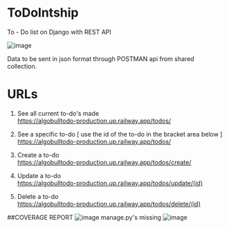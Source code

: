 # ToDoIntship
To - Do list on Django with REST API

![image](https://github.com/NamikazeAsh/AlgoBullToDo/assets/84863353/5d23cde7-8028-4324-bdb0-687cdcc4bcc9)


Data to be sent in json format through POSTMAN api from shared collection.


# URLs

1) See all current to-do's made <br>
https://algobulltodo-production.up.railway.app/todos/

2) See a specific to-do [ use the id of the to-do in the bracket area below ]<br>
https://algobulltodo-production.up.railway.app/todos/

3) Create a to-do<br>
https://algobulltodo-production.up.railway.app/todos/create/ <br>

4) Update a to-do<br>
https://algobulltodo-production.up.railway.app/todos/update/(id)

5) Delete a to-do<br>
https://algobulltodo-production.up.railway.app/todos/delete/(id) <br>

##COVERAGE REPORT 
![image](https://github.com/NamikazeAsh/AlgoBullToDo/assets/84863353/349d94c4-c324-4f35-96bc-c5d038d346e6)
manage.py's missing
![image](https://github.com/NamikazeAsh/AlgoBullToDo/assets/84863353/7301cfd1-fd69-4c00-bb52-ee207f5acd72)
